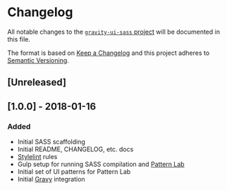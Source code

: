 # Changelog
All notable changes to the [`gravity-ui-sass` project](./README.md) will be documented in this file.

The format is based on [Keep a Changelog](http://keepachangelog.com/en/1.0.0/)
and this project adheres to [Semantic Versioning](http://semver.org/spec/v2.0.0.html).

## [Unreleased]


## [1.0.0] - 2018-01-16
### Added
- Initial SASS scaffolding
- Initial README, CHANGELOG, etc. docs
- [Stylelint](https://stylelint.io/) rules
- Gulp setup for running SASS compilation and [Pattern Lab](http://patternlab.io/)
- Initial set of UI patterns for Pattern Lab
- Initial [Gravy](https://github.com/buildit/gravy) integration
